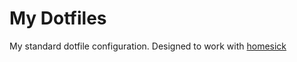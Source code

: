 My Dotfiles
===========

My standard dotfile configuration.  Designed to work
with [homesick](https://github.com/technicalpickles/homesick)
